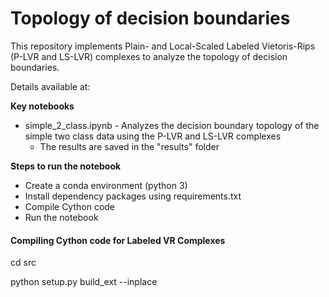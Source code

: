 # Topology of decision boundaries

This repository implements Plain- and Local-Scaled Labeled Vietoris-Rips (P-LVR and LS-LVR) complexes to analyze the topology of decision boundaries.

Details available at: 


**Key notebooks**

- simple\_2\_class.ipynb - Analyzes the decision boundary topology of the simple two class data using the P-LVR and LS-LVR complexes
    - The results are saved in the "results" folder

   
**Steps to run the notebook**

- Create a conda environment (python 3) 
- Install dependency packages using requirements.txt
- Compile Cython code
- Run the notebook

#### Compiling Cython code for Labeled VR Complexes ####

cd src

python setup.py build_ext --inplace


